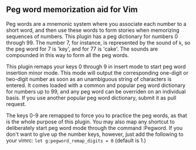 ## Peg word memorization aid for Vim

Peg words are a mnemonic system where you associate each number to a short word, and then use these words to form stories when memorizing sequences of numbers. This plugin has a peg dictionary for numbers 0 through 99. The number 7, for instance, is represented by the sound of `k`, so the peg word for 7 is 'key', and for 77 is 'cake'. The sounds are compounded in this way to form all the peg words.  

This plugin remaps your keys 0 through 9 in insert mode to start peg word insertion minor mode. This mode will output the corresponding one-digit or two-digit number as soon as an unambiguous string of characters is entered. It comes loaded with a common and popular peg word dictionary for numbers up to 99, and any peg word can be overriden on an individual basis. If you use another popular peg word dictionary, submit it as pull request.

The keys 0-9 are remapped to force you to practice the peg words, as that is the whole purpose of this plugin. You may also map any shortcut to deliberately start peg word mode through the command :Pegword. If you don't want to give up the number keys, however, just add the following to your vimrc: `let g:pegword_remap_digits = 0` (default is 1.)
